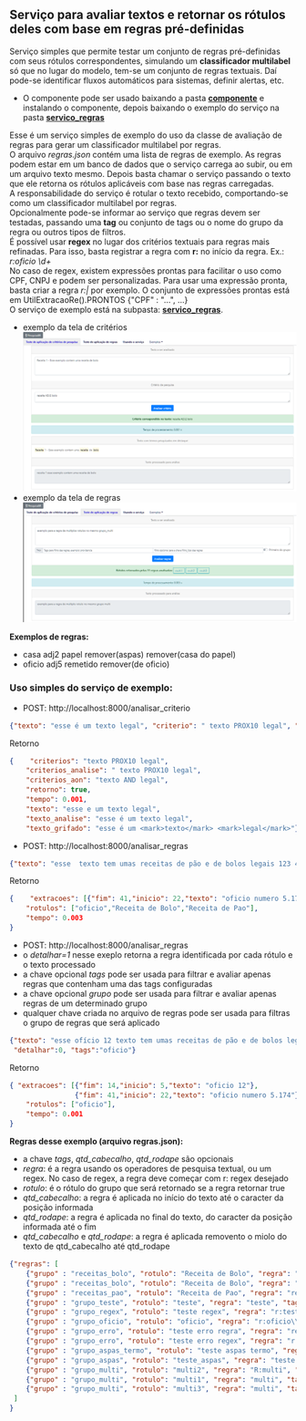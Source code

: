 ## Serviço para avaliar textos e retornar os rótulos deles com base em regras pré-definidas
Serviço simples que permite testar um conjunto de regras pré-definidas com seus rótulos correspondentes, simulando um **classificador multilabel** só que no lugar do modelo, tem-se um conjunto de regras textuais. Daí pode-se identificar fluxos automáticos para sistemas, definir alertas, etc.
- O componente pode ser usado baixando a pasta [**componente**](./componente) e instalando o componente, depois baixando o exemplo do serviço na pasta [**servico_regras**](./servico_regras)<br>

Esse é um serviço simples de exemplo do uso da classe de avaliação de regras para gerar um classificador multilabel por regras.<br>
O arquivo *regras.json* contém uma lista de regras de exemplo. As regras podem estar em um banco de dados que o serviço carrega ao subir, ou em um arquivo texto mesmo. Depois basta chamar o serviço passando o texto que ele retorna os rótulos aplicáveis com base nas regras carregadas.<br>
A responsabilidade do serviço é rotular o texto recebido, comportando-se como um classificador multilabel por regras.<br>
Opcionalmente pode-se informar ao serviço que regras devem ser testadas, passando uma **tag** ou conjunto de tags ou o nome do grupo da regra ou outros tipos de filtros.<br>
É possível usar **regex** no lugar dos critérios textuais para regras mais refinadas. Para isso, basta registrar a regra com **r:** no início da regra. Ex.: *r:oficio \\d+* <br>
No caso de regex, existem expressões prontas para facilitar o uso como CPF, CNPJ e podem ser personalizadas. Para usar uma expressão pronta, basta criar a regra *r:<CPF>|<CNPJ>* por exemplo. O conjunto de expressões prontas está em UtilExtracaoRe().PRONTOS {"CPF" : "...", ...}<br>
O serviço de exemplo está na subpasta: [**servico_regras**](./servico_regras).

- exemplo da tela de critérios
![tela do serviço de exemplo - critérios](./imgs/tela_srv01.png?raw=true "tela do serviço de exemplo - critérios")
- exemplo da tela de regras
![tela do serviço de exemplo - regras](./imgs/tela_srv02.png?raw=true "tela do serviço de exemplo - regras")

**Exemplos de regras:**
- casa adj2 papel remover(aspas) remover(casa do papel)
- oficio adj5 remetido remover(de oficio)

### Uso simples do serviço de exemplo:
- POST: http://localhost:8000/analisar_criterio
```json
{"texto": "esse é um texto legal", "criterio": " texto PROX10 legal", "detalhar": 1, "grifar":1}
```
Retorno
```json
{    "criterios": "texto PROX10 legal",
    "criterios_analise": " texto PROX10 legal",
    "criterios_aon": "texto AND legal",
    "retorno": true,
    "tempo": 0.001,
    "texto": "esse e um texto legal",
    "texto_analise": "esse é um texto legal",
    "texto_grifado": "esse é um <mark>texto</mark> <mark>legal</mark>"}
```

- POST: http://localhost:8000/analisar_regras
```json
{"texto": "esse  texto tem umas receitas de pão e de bolos legais 123 456 um dois três com o oficio número 5.174", "detalhar": 0 }
```
Retorno
```json
{    "extracoes": [{"fim": 41,"inicio": 22,"texto": "oficio numero 5.174"}],
    "rotulos": ["oficio","Receita de Bolo","Receita de Pao"],
    "tempo": 0.003
}
```

- POST: http://localhost:8000/analisar_regras
- o *detalhar=1* nesse exeplo retorna a regra identificada por cada rótulo e o texto processado
- a chave opcional *tags* pode ser usada para filtrar e avaliar apenas regras que contenham uma das tags configuradas
- a chave opcional *grupo* pode ser usada para filtrar e avaliar apenas regras de um determinado grupo
- qualquer chave criada no arquivo de regras pode ser usada para filtras o grupo de regras que será aplicado
```json
{"texto": "esse ofício 12 texto tem umas receitas de pão e de bolos legais 123 456 um dois são vários testes três com o oficio número 5.174", 
 "detalhar":0, "tags":"oficio"}
```
Retorno
```json
{ "extracoes": [{"fim": 14,"inicio": 5,"texto": "oficio 12"},
                {"fim": 41,"inicio": 22,"texto": "oficio numero 5.174"}],
    "rotulos": ["oficio"],
    "tempo": 0.001
}
```

**Regras desse exemplo (arquivo regras.json):**
- a chave *tags*, *qtd_cabecalho*, *qtd_rodape* são opcionais
- *regra*: é a regra usando os operadores de pesquisa textual, ou um regex. No caso de regex, a regra deve começar com r: regex desejado
- *rotulo*: é o rótulo do grupo que será retornado se a regra retornar true
- *qtd_cabecalho*: a regra é aplicada no início do texto até o caracter da posição informada
- *qtd_rodape*: a regra é aplicada no final do texto, do caracter da posição informada até o fim
- *qtd_cabecalho* e *qtd_rodape*: a regra é aplicada removento o miolo do texto de qtd_cabecalho até qtd_rodape
```json
{"regras": [
    {"grupo" : "receitas_bolo", "rotulo": "Receita de Bolo", "regra": "receita ADJ10 bolo", "tags": "receita bolo", "qtd_cabecalho":0, "qtd_rodape":0, "filtro_tipo" : "receita"},
    {"grupo" : "receitas_bolo", "rotulo": "Receita de Bolo", "regra": "aprenda ADJ5 fazer ADJ10 bolo", "tags": "receita bolo", "qtd_cabecalho":0, "qtd_rodape":0, "filtro_tipo" : "receita"},
    {"grupo" : "receitas_pao", "rotulo": "Receita de Pao", "regra": "receita PROX15 pao", "tags": "receita pao", "qtd_cabecalho":0, "qtd_rodape":0, "filtro_tipo" : "receita"},
    {"grupo" : "grupo_teste", "rotulo": "teste", "regra": "teste", "tags": "teste", "qtd_cabecalho":0, "qtd_rodape":0, "filtro_tipo" : "grupo"},
    {"grupo" : "grupo_regex", "rotulo": "teste regex", "regra": "r:teste|testar?", "tags": "teste", "qtd_cabecalho":0, "qtd_rodape":0, "filtro_tipo" : "grupo"},
    {"grupo" : "grupo_oficio", "rotulo": "oficio", "regra": "r:oficio\\s?(n.{0,10})?\\d+", "tags": "teste oficio", "qtd_cabecalho":20, "qtd_rodape":20, "filtro_tipo" : "grupo"},
    {"grupo" : "grupo_erro", "rotulo": "teste erro regra", "regra": "regra nao (nao" , "filtro_tipo" : "erro"},
    {"grupo" : "grupo_erro", "rotulo": "teste erro regex", "regra": "r: (?)" , "filtro_tipo" : "erro"},
    {"grupo" : "grupo_aspas_termo", "rotulo": "teste aspas termo", "regra": "usando nao testando remover('testando')" , "filtro_tipo" : "grupo"},
    {"grupo" : "grupo_aspas", "rotulo": "teste_aspas", "regra": "teste remover(aspas)" , "filtro_tipo" : "grupo"},
    {"grupo" : "grupo_multi", "rotulo": "multi2", "regra": "R:multi", "tags": "multi", "qtd_cabecalho":0, "qtd_rodape":0, "filtro_tipo" : "multi", "ordem": 1},
    {"grupo" : "grupo_multi", "rotulo": "multi1", "regra": "multi", "tags": "multi", "qtd_cabecalho":0, "qtd_rodape":0, "filtro_tipo" : "multi", "ordem": 0},
    {"grupo" : "grupo_multi", "rotulo": "multi3", "regra": "multi", "tags": "multi", "qtd_cabecalho":0, "qtd_rodape":0, "filtro_tipo" : "multi", "ordem": 3}
 ]
}
```